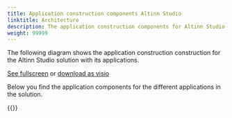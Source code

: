 ```yaml
---
title: Application construction components Altinn Studio
linktitle: Architecture
description: The application construction components for Altinn Studio includes all components uses to create the Altinn Studio Applications.
weight: 99999
---
```


The following diagram shows the application construction construction for the Altinn Studio solution with its applications.

[See fullscreen](/altinn-studio/architecture/altinnstudio_application_construction_architecture.svg)
or [download as visio](/altinn-studio/architecturealtinnstudio_application_construction_architecture.vsdx)

<object data="altinnstudio_application_construction_architecture.svg" type="image/svg+xml" style="width: 100%;"></object>

Below you find the application components for the different applications in the solution.

{{<children />}}
